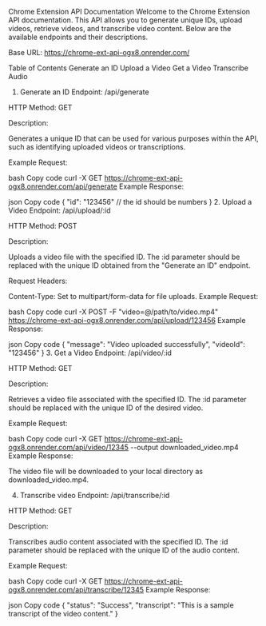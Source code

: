Chrome Extension API Documentation
Welcome to the Chrome Extension API documentation. This API allows you to generate unique IDs, upload videos, retrieve videos, and transcribe video content. Below are the available endpoints and their descriptions.

Base URL: https://chrome-ext-api-ogx8.onrender.com/

Table of Contents
Generate an ID
Upload a Video
Get a Video
Transcribe Audio
1. Generate an ID
Endpoint: /api/generate

HTTP Method: GET

Description:

Generates a unique ID that can be used for various purposes within the API, such as identifying uploaded videos or transcriptions.

Example Request:

bash
Copy code
curl -X GET https://chrome-ext-api-ogx8.onrender.com/api/generate
Example Response:

json
Copy code
{
  "id": "123456" // the id should be numbers
}
2. Upload a Video
Endpoint: /api/upload/:id

HTTP Method: POST

Description:

Uploads a video file with the specified ID. The :id parameter should be replaced with the unique ID obtained from the "Generate an ID" endpoint.

Request Headers:

Content-Type: Set to multipart/form-data for file uploads.
Example Request:

bash
Copy code
curl -X POST -F "video=@/path/to/video.mp4" https://chrome-ext-api-ogx8.onrender.com/api/upload/123456
Example Response:

json
Copy code
{
  "message": "Video uploaded successfully",
  "videoId": "123456"
}
3. Get a Video
Endpoint: /api/video/:id

HTTP Method: GET

Description:

Retrieves a video file associated with the specified ID. The :id parameter should be replaced with the unique ID of the desired video.

Example Request:

bash
Copy code
curl -X GET https://chrome-ext-api-ogx8.onrender.com/api/video/12345 --output downloaded_video.mp4
Example Response:

The video file will be downloaded to your local directory as downloaded_video.mp4.

4. Transcribe video
Endpoint: /api/transcribe/:id

HTTP Method: GET

Description:

Transcribes audio content associated with the specified ID. The :id parameter should be replaced with the unique ID of the audio content.

Example Request:

bash
Copy code
curl -X GET https://chrome-ext-api-ogx8.onrender.com/api/transcribe/12345
Example Response:

json
Copy code
{
  "status": "Success",
  "transcript": "This is a sample transcript of the video content."
}
